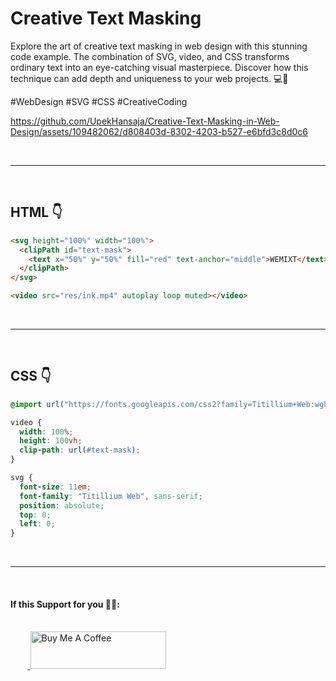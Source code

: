 # Creative Text Masking

Explore the art of creative text masking in web design with this stunning code example. The combination of SVG, video, and CSS transforms ordinary text into an eye-catching visual masterpiece. Discover how this technique can add depth and uniqueness to your web projects. 💻🎨

#WebDesign #SVG #CSS #CreativeCoding

https://github.com/UpekHansaja/Creative-Text-Masking-in-Web-Design/assets/109482062/d808403d-8302-4203-b527-e6bfd3c8d0c6

<br/>
<hr>
<br/>

## HTML 👇

```html
<svg height="100%" width="100%">
  <clipPath id="text-mask">
    <text x="50%" y="50%" fill="red" text-anchor="middle">WEMIXT</text>
  </clipPath>
</svg>

<video src="res/ink.mp4" autoplay loop muted></video>
```

<br/>
<hr>
<br/>

## CSS 👇

```css
@import url("https://fonts.googleapis.com/css2?family=Titillium+Web:wght@900&display=swap");

video {
  width: 100%;
  height: 100vh;
  clip-path: url(#text-mask);
}

svg {
  font-size: 11em;
  font-family: "Titillium Web", sans-serif;
  position: absolute;
  top: 0;
  left: 0;
}
```

<br/>
<hr>
<br/>

#### If this Support for you 🤝🫶:

<br />
&nbsp;&nbsp;&nbsp;&nbsp;&nbsp;&nbsp;&nbsp;<a href="https://www.buymeacoffee.com/UpekHansaja" target="_blank">
<img src="https://cdn.buymeacoffee.com/buttons/v2/default-yellow.png" alt="Buy Me A Coffee" style="height: 60px !important;width: 217px !important;" >
</a>

</p>

